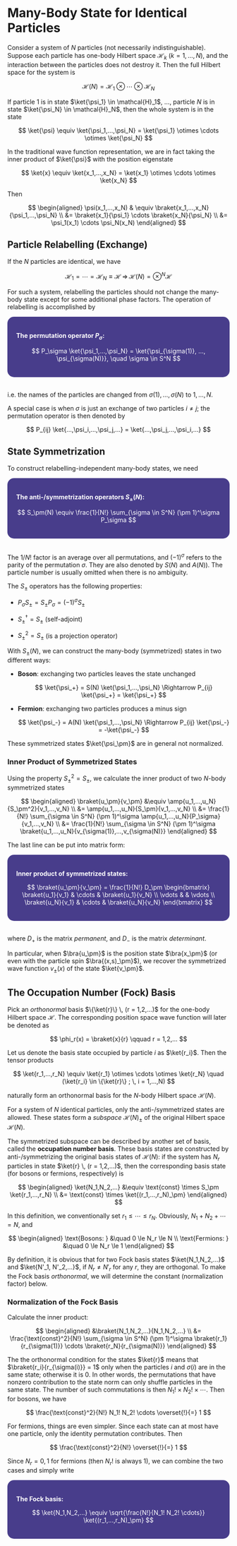 <style>
    .katex {
        font-size: 1.1em;
    }
    .remark {
        border-radius: 15px;
        padding: 20px;
        background-color: SeaGreen;
        color: White;
    }
    .result {
        border-radius: 15px;
        padding: 20px;
        background-color: DarkSlateBlue;
        color: White;
    }
</style>

# Many-Body State for Identical Particles

Consider a system of $N$ particles (not necessarily indistinguishable). Suppose each particle has one-body Hilbert space $\mathcal{H}_k$ ($k = 1, ..., N$), and the interaction between the particles does not destroy it. Then the full Hilbert space for the system is

$$
\mathcal{H}(N) = \mathcal{H}_1 \otimes \cdots
\otimes \mathcal{H}_N
$$

If particle 1 is in state $\ket{\psi_1} \in \mathcal{H}_1$, ..., particle $N$ is in state $\ket{\psi_N} \in \mathcal{H}_N$, then the whole system is in the state

$$
\ket{\psi} \equiv \ket{\psi_1,...,\psi_N} 
= \ket{\psi_1} \otimes \cdots \otimes \ket{\psi_N}
$$

In the traditional wave function representation, we are in fact taking the inner product of $\ket{\psi}$ with the position eigenstate 

$$
\ket{x} \equiv \ket{x_1,...,x_N} =
\ket{x_1} \otimes \cdots \otimes \ket{x_N}
$$

Then

$$
\begin{aligned}
    \psi(x_1,...,x_N)
    & \equiv \braket{x_1,...,x_N}{\psi_1,...,\psi_N}
    \\
    &= \braket{x_1}{\psi_1} \cdots \braket{x_N}{\psi_N}
    \\
    &= \psi_1(x_1) \cdots \psi_N(x_N)
\end{aligned}
$$

## Particle Relabelling (Exchange)

If the $N$ particles are identical, we have

$$
\mathcal{H}_1 = \cdots = \mathcal{H}_N \equiv \mathcal{H}
\, \Rightarrow \,
\mathcal{H}(N) = \otimes^N \mathcal{H}
$$

For such a system, relabelling the particles should not change the many-body state except for some additional phase factors. The operation of relabelling is accomplished by 

<div class="result">

**The permutation operator $P_\sigma$:**

$$
P_\sigma \ket{\psi_1,...,\psi_N}
= \ket{\psi_{\sigma(1)}, ..., \psi_{\sigma(N)}}, \quad
\sigma \in S^N
$$

</div><br>

i.e. the names of the particles are changed from $\sigma(1),...,\sigma(N)$ to $1,...,N$. 

A special case is when $\sigma$ is just an exchange of two particles $i \ne j$; the permutation operator is then denoted by

$$
P_{ij} \ket{...,\psi_i,...,\psi_j,...}
= \ket{...,\psi_j,...,\psi_i,...}
$$

## State Symmetrization

To construct relabelling-independent many-body states, we need 

<div class="result">

**The anti-/symmetrization operators $S_\pm(N)$:**

$$
S_\pm(N) \equiv \frac{1}{N!} 
\sum_{\sigma \in S^N} (\pm 1)^\sigma P_\sigma
$$

</div><br>

The $1/N!$ factor is an average over all permutations, and $(-1)^\sigma$ refers to the parity of the permutation $\sigma$. They are also denoted by $S(N)$ and $A(N)$). The particle number is usually omitted when there is no ambiguity. 

The $S_\pm$ operators has the following properties:

- $P_\sigma S_\pm = S_\pm P_\sigma = (-1)^\sigma S_\pm$

- $S_\pm^\dagger = S_\pm$ (self-adjoint)

- $S_\pm^2 = S_\pm$ (is a projection operator)

With $S_\pm(N)$, we can construct the many-body (symmetrized) states in two different ways:

- **Boson**: exchanging two particles leaves the state unchanged
    
    $$
    \ket{\psi_+} = S(N) \ket{\psi_1,...,\psi_N}
    \Rightarrow P_{ij} \ket{\psi_+} = \ket{\psi_+}
    $$

- **Fermion**: exchanging two particles produces a minus sign

    $$
    \ket{\psi_-} = A(N) \ket{\psi_1,...,\psi_N}
    \Rightarrow P_{ij} \ket{\psi_-} = -\ket{\psi_-}
    $$

These symmetrized states $\ket{\psi_\pm}$ are in general not normalized. 

### Inner Product of Symmetrized States

Using the property $S_\pm^2 = S_\pm$, we calculate the inner product of two $N$-body symmetrized states

$$
\begin{aligned}
    \braket{u_\pm}{v_\pm} 
    &\equiv \amp{u_1,...,u_N}{S_\pm^2}{v_1,...,v_N}
    \\
    &= \amp{u_1,...,u_N}{S_\pm}{v_1,...,v_N}
    \\
    &= \frac{1}{N!} \sum_{\sigma \in S^N} (\pm 1)^\sigma
    \amp{u_1,...,u_N}{P_\sigma}{v_1,...,v_N}
    \\
    &= \frac{1}{N!} \sum_{\sigma \in S^N} (\pm 1)^\sigma
    \braket{u_1,...,u_N}{v_{\sigma(1)},...,v_{\sigma(N)}}
\end{aligned}
$$

The last line can be put into matrix form:

<div class="result">

**Inner product of symmetrized states:**

$$
\braket{u_\pm}{v_\pm} = \frac{1}{N!} D_\pm \begin{bmatrix}
    \braket{u_1}{v_1} & \cdots & \braket{u_1}{v_N} \\
    \vdots & & \vdots \\
    \braket{u_N}{v_1} & \cdots & \braket{u_N}{v_N}
\end{bmatrix}
$$

</div><br>

where $D_+$ is the matrix *permanent*, and $D_-$ is the matrix *determinant*. 

In particular, when $\bra{u_\pm}$ is the position state $\bra{x_\pm}$ (or even with the particle spin $\bra{(x,s)_\pm}$), we recover the symmetrized wave function $v_\pm(x)$ of the state $\ket{v_\pm}$. 

## The Occupation Number (Fock) Basis

Pick an *orthonormal* basis $\{\ket{r}\} \, (r = 1,2,...)$ for the one-body Hilbert space $\mathcal{H}$. The corresponding position space wave function will later be denoted as

$$
\phi_r(x) = \braket{x}{r} \qquad
r = 1,2,...
$$

Let us denote the basis state occupied by particle $i$ as $\ket{r_i}$. Then the tensor products

$$
\ket{r_1,...,r_N} \equiv 
\ket{r_1} \otimes \cdots \otimes \ket{r_N}
\quad
(\ket{r_i} \in \{\ket{r}\} ; \, i = 1,...,N)
$$

naturally form an orthonormal basis for the $N$-body Hilbert space $\mathcal{H}(N)$.

For a system of $N$ identical particles, only the anti-/symmetrized states are allowed. These states form a *subspace* $\mathcal{H}(N)_\pm$ of the original Hilbert space $\mathcal{H}(N)$. 

The symmetrized subspace can be described by another set of basis, called the **occupation number basis**. These basis states are constructed by anti-/symmetrizing the original basis states of $\mathcal{H}(N)$: if the system has $N_r$ particles in state $\ket{r} \, (r = 1,2,...)$, then the corresponding basis state (for bosons or fermions, respectively) is

$$
\begin{aligned}
    \ket{N_1,N_2,...} &\equiv \text{const} \times 
    S_\pm \ket{r_1,...,r_N}
    \\
    &= \text{const} \times \ket{(r_1,...,r_N)_\pm}
\end{aligned}
$$

In this definition, we conventionally set $r_1 \le \cdots \le r_N$. Obviously, $N_1 + N_2 + \cdots = N$, and

$$
\begin{aligned}
    \text{Bosons: } &\quad 0 \le N_r \le N \\
    \text{Fermions: } &\quad 0 \le N_r \le 1
\end{aligned}
$$

By definition, it is obvious that for two Fock basis states $\ket{N_1,N_2,...}$ and $\ket{N'_1, N'_2,...}$, if $N_r \ne N'_r$ for any $r$, they are orthogonal. To make the Fock basis *orthonormal*, we will determine the constant (normalization factor) below.

### Normalization of the Fock Basis

Calculate the inner product:

$$
\begin{aligned}
    &\braket{N_1,N_2,...}{N_1,N_2,...}
    \\
    &= \frac{\text{const}^2}{N!}
    \sum_{\sigma \in S^N} (\pm 1)^\sigma
    \braket{r_1}{r_{\sigma(1)}} \cdots
    \braket{r_N}{r_{\sigma(N)}}
\end{aligned}
$$

The the orthonormal condition for the states $\ket{r}$ means that $\braket{r_i}{r_{\sigma(i)}} = 1$ only when the particles $i$ and $\sigma(i)$ are in the same state; otherwise it is 0. In other words, the permutations that have nonzero contribution to the state norm can only shuffle particles in the same state. The number of such commutations is then $N_1! \times N_2! \times \cdots$. Then for bosons, we have

$$
\frac{\text{const}^2}{N!}
N_1! N_2! \cdots \overset{!}{=} 1
$$

For fermions, things are even simpler. Since each state can at most have one particle, only the identity permutation contributes. Then

$$
\frac{\text{const}^2}{N!} \overset{!}{=} 1
$$

Since $N_r = 0,1$ for fermions (then $N_r!$ is always 1), we can combine the two cases and simply write

<div class="result">

**The Fock basis:**

$$
\ket{N_1,N_2,...} \equiv 
\sqrt{\frac{N!}{N_1! N_2! \cdots}}
\ket{(r_1,...,r_N)_\pm}
$$

</div><br>
